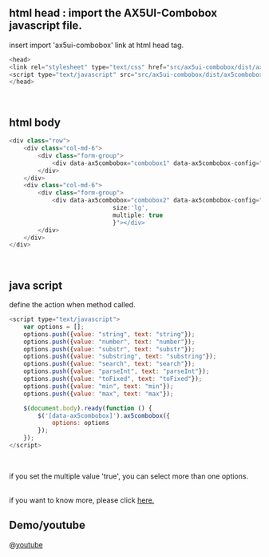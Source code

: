 ## html head : import the AX5UI-Combobox javascript file.

insert import 'ax5ui-combobox' link at html head tag.
<br/>
```js
<head>
<link rel="stylesheet" type="text/css" href="src/ax5ui-combobox/dist/ax5combobox.css">
<script type="text/javascript" src="src/ax5ui-combobox/dist/ax5combobox.min.js"></script>
</head>
```
<br/>

## html body

```js
<div class="row">
    <div class="col-md-6">
        <div class="form-group">
            <div data-ax5combobox="combobox1" data-ax5combobox-config="{size:'sm'}"></div>
        </div>
    </div>
    <div class="col-md-6">
        <div class="form-group">
            <div data-ax5combobox="combobox2" data-ax5combobox-config="{
                             size:'lg',
                             multiple: true
                             }"></div>
        </div>
    </div>
</div>
```
<br/>

## java script
define the action when method called.

```js
<script type="text/javascript">
    var options = [];
    options.push({value: "string", text: "string"});
    options.push({value: "number", text: "number"});
    options.push({value: "substr", text: "substr"});
    options.push({value: "substring", text: "substring"});
    options.push({value: "search", text: "search"});
    options.push({value: "parseInt", text: "parseInt"});
    options.push({value: "toFixed", text: "toFixed"});
    options.push({value: "min", text: "min"});
    options.push({value: "max", text: "max"});

    $(document.body).ready(function () {
        $('[data-ax5combobox]').ax5combobox({
            options: options
        });
    });
</script>
```
<br/>

if you set the multiple value 'true', you can select more than one options.
<br/><br/>

if you want to know more, please click [here.](http://ax5.io/ax5ui-combobox/api/index.html)


## Demo/youtube

@[youtube](https://www.youtube.com/watch?v=WpndBv_dJcw)
